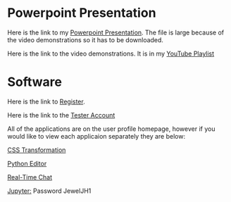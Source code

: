 # Powerpoint Presentation

Here is the link to my [Powerpoint Presentation](https://lgphycloudlogs1.s3.amazonaws.com/Prospectus.pptx). The file is large because of the video demonstrations so it has to be downloaded.

Here is the link to the video demonstrations. It is in my [YouTube Playlist](https://youtube.com/playlist?list=PL-T0I3fxOcvVJBNP93d7mB2vLIDHOti3b)

# Software

Here is the link to [Register](https://www.lgphy.com/Prospectus/register). 

Here is the link to the [Tester Account](https://www.lgphy.com/Prospectus/profile.html)


All of the applications are on the user profile homepage, however if you would like to view each applicaion separately they are below:

[CSS Transformation](https://www.lgphy.com/Prospectus/cdaw)

[Python Editor](https://www.lgphy.com/Prospectus/editor)

[Real-Time Chat](https://www.lgphy.com/Prospectus/webSockets3)

[Jupyter:](http://jupyter.lgphy.com) Password JewelJH1
